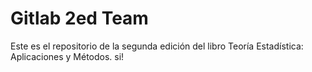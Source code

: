 # Gitlab 2ed Team

Este es el repositorio de la segunda edición del libro Teoría Estadística: Aplicaciones y Métodos. si!

